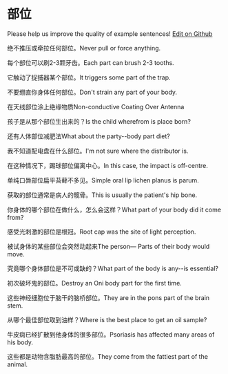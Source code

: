 # 部位

Please help us improve the quality of example sentences! [Edit on Github](https://github.com/jiyushe/jiyu-example-sentence-source/blob/main/chinese/buwei.md)

<p><span class="chinese">绝不推压或牵拉任何部位。</span><span class="english">Never pull or force anything.</span></p>

<p><span class="chinese">每个部位可以刷2-3颗牙齿。</span><span class="english">Each part can brush 2-3 tooths.</span></p>

<p><span class="chinese">它触动了捉捕器某个部位。</span><span class="english">It triggers some part of the trap.</span></p>

<p><span class="chinese">不要绷直你身体任何部位。</span><span class="english">Don't strain any part of your body.</span></p>

<p><span class="chinese">在天线部位涂上绝缘物质</span><span class="english">Non-conductive Coating Over Antenna</span></p>

<p><span class="chinese">孩子是从那个部位生出来的？</span><span class="english">Is the child wherefrom is place born?</span></p>

<p><span class="chinese">还有人体部位减肥法</span><span class="english">What about the party--body part diet?</span></p>

<p><span class="chinese">我不知道配电盘在什么部位。</span><span class="english">I'm not sure where the distributor is.</span></p>

<p><span class="chinese">在这种情况下，踢球部位偏离中心。</span><span class="english">In this case, the impact is off-centre.</span></p>

<p><span class="chinese">单纯口唇部位扁平苔藓不多见。</span><span class="english">Simple oral lip lichen planus is parum.</span></p>

<p><span class="chinese">获取的部位通常是病人的髋骨。</span><span class="english">This is usually the patient's hip bone.</span></p>

<p><span class="chinese">你身体的哪个部位在做什么，怎么会这样？</span><span class="english">What part of your body did it come from?</span></p>

<p><span class="chinese">感受光刺激的部位是根冠。</span><span class="english">Root cap was the site of light perception.</span></p>

<p><span class="chinese">被试身体的某些部位会突然动起来</span><span class="english">The person— Parts of their body would move.</span></p>

<p><span class="chinese">究竟哪个身体部位是不可或缺的？</span><span class="english">What part of the body is any--is essential?</span></p>

<p><span class="chinese">初次破坏鬼的部位。</span><span class="english">Destroy an Oni body part for the first time.</span></p>

<p><span class="chinese">这些神经细胞位于脑干的脑桥部位。</span><span class="english">They are in the pons part of the brain stem.</span></p>

<p><span class="chinese">从哪个最佳部位取到油样？</span><span class="english">Where is the best place to get an oil sample?</span></p>

<p><span class="chinese">牛皮痫已经扩散到他身体的很多部位。</span><span class="english">Psoriasis has affected many areas of his body.</span></p>

<p><span class="chinese">这些都是动物含脂肪最高的部位。</span><span class="english">They come from the fattiest part of the animal.</span></p>


